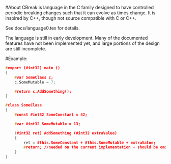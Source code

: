 #About
CBreak is language in the C family designed to have controlled periodic breaking changes such that it can evolve as times change.  It is inspired by C++, though not source compatible with C or C++.

See docs/language0.tex for details.

The language is still in early development.  Many of the documented features have not been implemented yet, and large portions of the design are still incomplete.

#Example:
```cpp
#export (#int32) main ()
{
    #var SomeClass c;
    c.SomeMutable = 7;

    #return c.AddSomething();
}

#class SomeClass
{
    #const #int32 SomeConstant = 42;

    #var #int32 SomeMutable = 13;

    (#int32 ret) AddSomething (#int32 extraValue)
    {
        ret = #this.SomeConstant + #this.SomeMutable + extraValue;
        #return; //needed on the current implementation - should be omittable later
    }
}
```
